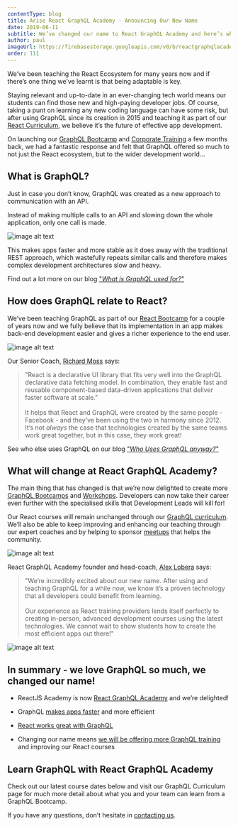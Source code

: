 ```yaml
---
contentType: blog
title: Arise React GraphQL Academy - Announcing Our New Name
date: 2019-06-11
subtitle: We’ve changed our name to React GraphQL Academy and here’s why…
author: paul
imageUrl: https://firebasestorage.googleapis.com/v0/b/reactgraphqlacademy.appspot.com/o/images%2Fblog_ariseRGA-rebranding%2Fheader.jpg?alt=media&
order: 111
---
```


<a name="name-change"></a>
We’ve been teaching the React Ecosystem for many years now and if there’s one thing we’ve learnt is that being adaptable is key.

Staying relevant and up-to-date in an ever-changing tech world means our students can find those new and high-paying developer jobs. Of course, taking a punt on learning any new coding language can have some risk, but after using GraphQL since its creation in 2015 and teaching it as part of our [React Curriculum](https://reactgraphql.academy/react/curriculum/), we believe it’s the future of effective app development.

On launching our [GraphQL Bootcamp](https://reactgraphql.academy/graphql/training/bootcamp/) and [Corporate Training](https://reactgraphql.academy/graphql/training/corporate/) a few months back, we had a fantastic response and felt that GraphQL offered so much to not just the React ecosystem, but to the wider development world…

<marketingcard text="Find out more about the GraphQL Bootcamp today..." to="/graphql/training/bootcamp" button-text="Learn GraphQL"></marketingcard>

## What is GraphQL? <a name="what-is-graphql"></a>

Just in case you don’t know, GraphQL was created as a new approach to communication with an API.

Instead of making multiple calls to an API and slowing down the whole application, only one call is made.

![image alt text](https://firebasestorage.googleapis.com/v0/b/reactgraphqlacademy.appspot.com/o/images%2Fblog_ariseRGA-rebranding%2Fimage_0.jpg?alt=media)

This makes apps faster and more stable as it does away with the traditional REST approach, which wastefully repeats similar calls and therefore makes complex development architectures slow and heavy.

Find out a lot more on our blog ["_What is GraphQL used for?_"](https://reactgraphql.academy/graphql/what-is-GraphQL-used-for/)

## How does GraphQL relate to React?<a name="react-and-graphql"></a>

We’ve been teaching GraphQL as part of our [React Bootcamp](https://reactgraphql.academy/react/training/bootcamp/) for a couple of years now and we fully believe that its implementation in an app makes back-end development easier and gives a richer experience to the end user.

![image alt text](https://firebasestorage.googleapis.com/v0/b/reactgraphqlacademy.appspot.com/o/images%2Fblog_ariseRGA-rebranding%2Fimage_1.jpg?alt=media)

Our Senior Coach, [Richard Moss](https://reactgraphql.academy/about-us/#richard-moss) says:

> "React is a declarative UI library that fits very well into the GraphQL declarative data fetching model. In combination, they enable fast and reusable component-based data-driven applications that deliver faster software at scale."<br><br>It helps that React and GraphQL were created by the same people - Facebook - and they’ve been using the two in harmony since 2012. It’s not _always_ the case that technologies created by the same teams work great together, but in this case, they work great!

See who else uses GraphQL on our blog ["_Who Uses GraphQL anyway?_"](https://reactgraphql.academy/graphql/who-uses-graphql/)

## What will change at React GraphQL Academy?<a name="react-graphql-academy-rebrand"></a>

The main thing that has changed is that we’re now delighted to create more [GraphQL Bootcamps](https://reactgraphql.academy/graphql/training/bootcamp/) and [Workshops](https://reactgraphql.academy/graphql/training/workshops/). Developers can now take their career even further with the specialised skills that Development Leads will kill for!

Our React courses will remain unchanged through our [GraphQL curriculum](https://reactgraphql.academy/graphql/curriculum/). We’ll also be able to keep improving and enhancing our teaching through our expert coaches and by helping to sponsor [meetups](https://reactgraphql.academy/community/meetups/) that helps the community.

![image alt text](https://firebasestorage.googleapis.com/v0/b/reactgraphqlacademy.appspot.com/o/images%2Fblog_ariseRGA-rebranding%2Fimage_2.jpg?alt=media)

React GraphQL Academy founder and head-coach, [Alex Lobera](https://reactgraphql.academy/about-us/#alex-lobera) says:

> "We’re incredibly excited about our new name. After using and teaching GraphQL for a while now, we know it’s a proven technology that all developers could benefit from learning. <br><br>Our experience as React training providers lends itself perfectly to creating in-person, advanced development courses using the latest technologies. We cannot wait to show students how to create the most efficient apps out there!"

![image alt text](https://firebasestorage.googleapis.com/v0/b/reactgraphqlacademy.appspot.com/o/images%2Fblog_ariseRGA-rebranding%2Fimage_3.jpg?alt=media)

## In summary - we love GraphQL so much, we changed our name!

- ReactJS Academy is now [React GraphQL Academy](#name-change) and we’re delighted!

- GraphQL [makes apps faster](#what-is-graphql) and more efficient

- [React works great with GraphQL](#react-and-graphql)

- Changing our name means [we will be offering more GraphQL training](#react-graphql-academy-rebrand) and improving our React courses

## Learn GraphQL with React GraphQL Academy

Check out our latest course dates below and visit our GraphQL Curriculum page for much more detail about what you and your team can learn from a GraphQL Bootcamp.

If you have any questions, don’t hesitate in [contacting us](#contact-us).
